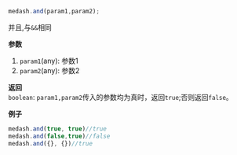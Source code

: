 ```js
medash.and(param1,param2);
```
并且,与`&&`相同

**参数**  
1. `param1`(any): 参数1
2. `param2`(any): 参数2

  
**返回**  
`boolean`: `param1,param2`传入的参数均为真时，返回`true`;否则返回`false`。        
  
**例子**  

```js
medash.and(true, true)//true
medash.and(false,true)//false
medash.and({}, {})//true
```
